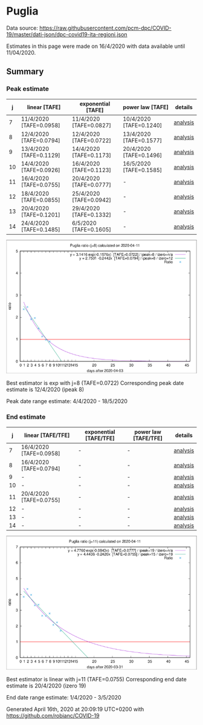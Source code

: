 # Puglia


Data source: https://raw.githubusercontent.com/pcm-dpc/COVID-19/master/dati-json/dpc-covid19-ita-regioni.json

Estimates in this page were made on 16/4/2020 with data available until 11/04/2020.


## Summary 

### Peak estimate 
|j|linear [TAFE]|exponential [TAFE]|power law [TAFE]|details|
|---|----|-----------|---------|-------|
|7|11/4/2020 [TAFE=0.0958]|11/4/2020 [TAFE=0.0827]|10/4/2020 [TAFE=0.1240]|[analysis](COVID-19_puglia_j7_2020-04-11.md)|
|8|12/4/2020 [TAFE=0.0794]|12/4/2020 [TAFE=0.0722]|13/4/2020 [TAFE=0.1577]|[analysis](COVID-19_puglia_j8_2020-04-11.md)|
|9|13/4/2020 [TAFE=0.1129]|14/4/2020 [TAFE=0.1173]|20/4/2020 [TAFE=0.1496]|[analysis](COVID-19_puglia_j9_2020-04-11.md)|
|10|14/4/2020 [TAFE=0.0926]|16/4/2020 [TAFE=0.1123]|16/5/2020 [TAFE=0.1585]|[analysis](COVID-19_puglia_j10_2020-04-11.md)|
|11|16/4/2020 [TAFE=0.0755]|20/4/2020 [TAFE=0.0777]|-|[analysis](COVID-19_puglia_j11_2020-04-11.md)|
|12|18/4/2020 [TAFE=0.0855]|25/4/2020 [TAFE=0.0942]|-|[analysis](COVID-19_puglia_j12_2020-04-11.md)|
|13|20/4/2020 [TAFE=0.1201]|29/4/2020 [TAFE=0.1332]|-|[analysis](COVID-19_puglia_j13_2020-04-11.md)|
|14|24/4/2020 [TAFE=0.1485]|6/5/2020 [TAFE=0.1605]|-|[analysis](COVID-19_puglia_j14_2020-04-11.md)|

![best peak estimate](COVID-19_puglia_j8_2020-04-11.png)

Best estimator is exp with j=8 (TAFE=0.0722)
Corresponding peak date estimate is 12/4/2020 (ipeak 8)


Peak date range estimate: 4/4/2020 - 18/5/2020

### End estimate 
|j|linear [TAFE/TFE]|exponential [TAFE/TFE]|power law [TAFE/TFE]|details|
|---|----|-----------|---------|-------|
|7|16/4/2020 [TAFE=0.0958]|-|-|[analysis](COVID-19_puglia_j7_2020-04-11.md)|
|8|16/4/2020 [TAFE=0.0794]|-|-|[analysis](COVID-19_puglia_j8_2020-04-11.md)|
|9|-|-|-|[analysis](COVID-19_puglia_j9_2020-04-11.md)|
|10|-|-|-|[analysis](COVID-19_puglia_j10_2020-04-11.md)|
|11|20/4/2020 [TAFE=0.0755]|-|-|[analysis](COVID-19_puglia_j11_2020-04-11.md)|
|12|-|-|-|[analysis](COVID-19_puglia_j12_2020-04-11.md)|
|13|-|-|-|[analysis](COVID-19_puglia_j13_2020-04-11.md)|
|14|-|-|-|[analysis](COVID-19_puglia_j14_2020-04-11.md)|

![best zero estimate](COVID-19_puglia_j11_2020-04-11.png)

Best estimator is linear with j=11 (TAFE=0.0755)
Corresponding end date estimate is 20/4/2020 (izero 19)


End date range estimate: 1/4/2020 - 3/5/2020

Generated April 16th, 2020 at 20:09:19 UTC+0200 with https://github.com/robianc/COVID-19
